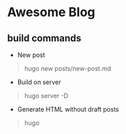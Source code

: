 # Awesome Blog

## build commands
- New post
> hugo new posts/new-post.md

- Build on server
> hugo server -D

- Generate HTML without draft posts
> hugo
